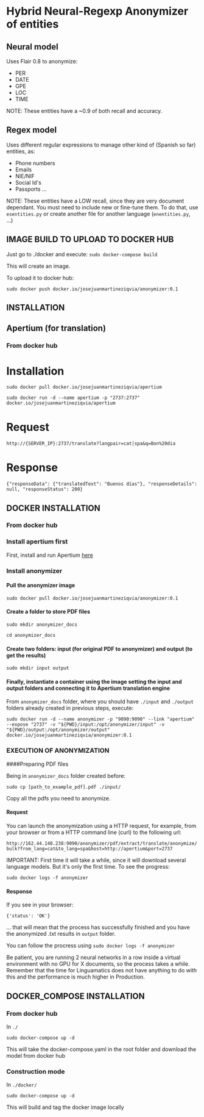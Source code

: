 # Hybrid Neural-Regexp Anonymizer of entities
## Neural model
Uses Flair 0.8 to anonymize:
- PER
- DATE
- GPE
- LOC
- TIME

NOTE: These entities have a ~0.9 of both recall and accuracy.

## Regex model
Uses different regular expressions to manage other kind of (Spanish so far) entities, as:
- Phone numbers
- Emails
- NIE/NIF
- Social Id's
- Passports
...
  
NOTE: These entities have a LOW recall, since they are very document dependant. You must need to include new or fine-tune them.
To do that, use `esentities.py` or create another file for another language (`enentities.py`, ...)

## IMAGE BUILD TO UPLOAD TO DOCKER HUB
Just go to ./docker and execute:
`sudo docker-compose build`

This will create an image. 

To upload it to docker hub:

`sudo docker push docker.io/josejuanmartineziqvia/anonymizer:0.1`


## INSTALLATION

## Apertium (for translation)
### From docker hub

# Installation

`sudo docker pull docker.io/josejuanmartineziqvia/apertium`

`sudo docker run -d --name apertium -p "2737:2737" docker.io/josejuanmartineziqvia/apertium`

# Request

`http://{SERVER_IP}:2737/translate?langpair=cat|spa&q=Bon%20dia`

# Response

`{"responseData": {"translatedText": "Buenos días"}, "responseDetails": null, "responseStatus": 200}`

## DOCKER INSTALLATION
### From docker hub

### Install apertium first 

First, install and run Apertium [here](https://hub.docker.com/repository/docker/josejuanmartineziqvia/apertium)

### Install anonymizer

#### Pull the anonymizer image

`sudo docker pull docker.io/josejuanmartineziqvia/anonymizer:0.1`

#### Create a folder to store PDF files
`sudo mkdir anonymizer_docs`

`cd anonymizer_docs`

#### Create two folders: input (for original PDF to anonymizer) and output (to get the results)
`sudo mkdir input output`

#### Finally, instantiate a container using the image setting the input and output folders and connecting it to Apertium translation engine

From `anonymizer_docs` folder, where you should have `./input` and `./output` folders already created in previous steps, execute:

`sudo docker run -d --name anonymizer -p "9090:9090" --link "apertium" --expose "2737" -v "${PWD}/input:/opt/anonymizer/input" -v "${PWD}/output:/opt/anonymizer/output" docker.io/josejuanmartineziqvia/anonymizer:0.1`

### EXECUTION OF ANONYMIZATION

####Preparing PDF files 

Being in `anonymizer_docs` folder created before:

`sudo cp [path_to_example_pdf].pdf ./input/`

Copy all the pdfs you need to anonymize.

#### Request

You can launch the anonymization using a HTTP request, for example, from your browser or from a HTTP command line (curl) to the following url:

`http://162.44.148.238:9090/anonymizer/pdf/extract/translate/anonymize/bulk?from_lang=cat&to_lang=spa&host=http://apertium&port=2737`

IMPORTANT: First time it will take a while, since it will download several language models. But it's only the first time. To see the progress:

`sudo docker logs -f anonymizer`

#### Response
If you see in your browser:

`{'status': 'OK'}`

... that will mean that the process has successfully finished and you have the anonymized .txt results in `output` folder.

You can follow the procress using `sudo docker logs -f anonymizer`

Be patient, you are running 2 neural networks in a row inside a virtual environment with no GPU for X documents, so the process takes a while. Remember that the time for Linguamatics does not have anything to do with this and the performance is much higher in Production.


## DOCKER_COMPOSE INSTALLATION
### From docker hub
In `./`

`sudo docker-compose up -d`

This will take the docker-compose.yaml in the root folder and download the model from docker hub

### Construction mode
In `./docker/`

`sudo docker-compose up -d`

This will build and tag the docker image locally



